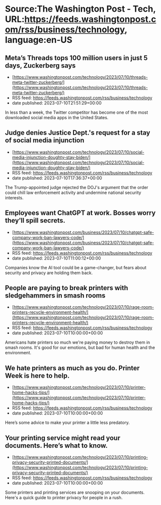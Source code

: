 # Source:The Washington Post - Tech, URL:https://feeds.washingtonpost.com/rss/business/technology, language:en-US

## Meta’s Threads tops 100 million users in just 5 days, Zuckerberg says
 - [https://www.washingtonpost.com/technology/2023/07/10/threads-meta-twitter-zuckerberg/](https://www.washingtonpost.com/technology/2023/07/10/threads-meta-twitter-zuckerberg/)
 - RSS feed: https://feeds.washingtonpost.com/rss/business/technology
 - date published: 2023-07-10T21:51:29+00:00

In less than a week, the Twitter competitor has become one of the most downloaded social media apps in the United States.

## Judge denies Justice Dept.'s request for a stay of social media injunction
 - [https://www.washingtonpost.com/technology/2023/07/10/social-media-injunction-doughty-stay-biden/](https://www.washingtonpost.com/technology/2023/07/10/social-media-injunction-doughty-stay-biden/)
 - RSS feed: https://feeds.washingtonpost.com/rss/business/technology
 - date published: 2023-07-10T17:36:37+00:00

The Trump-appointed judge rejected the DOJ's argument that the order could chill law enforcement activity and undermine national security interests.

## Employees want ChatGPT at work. Bosses worry they’ll spill secrets.
 - [https://www.washingtonpost.com/business/2023/07/10/chatgpt-safe-company-work-ban-lawyers-code/](https://www.washingtonpost.com/business/2023/07/10/chatgpt-safe-company-work-ban-lawyers-code/)
 - RSS feed: https://feeds.washingtonpost.com/rss/business/technology
 - date published: 2023-07-10T11:00:12+00:00

Companies know the AI tool could be a game-changer, but fears about security and privacy are holding them back.

## People are paying to break printers with sledgehammers in smash rooms
 - [https://www.washingtonpost.com/technology/2023/07/10/rage-room-printers-recycle-environment-health/](https://www.washingtonpost.com/technology/2023/07/10/rage-room-printers-recycle-environment-health/)
 - RSS feed: https://feeds.washingtonpost.com/rss/business/technology
 - date published: 2023-07-10T10:00:00+00:00

Americans hate printers so much we're paying money to destroy them in smash rooms. It's good for our emotions, but bad for human health and the environment.

## We hate printers as much as you do. Printer Week is here to help.
 - [https://www.washingtonpost.com/technology/2023/07/10/printer-home-hacks-tips/](https://www.washingtonpost.com/technology/2023/07/10/printer-home-hacks-tips/)
 - RSS feed: https://feeds.washingtonpost.com/rss/business/technology
 - date published: 2023-07-10T10:00:00+00:00

Here’s some advice to make your printer a little less predatory.

## Your printing service might read your documents. Here’s what to know.
 - [https://www.washingtonpost.com/technology/2023/07/10/printing-privacy-security-printed-documents/](https://www.washingtonpost.com/technology/2023/07/10/printing-privacy-security-printed-documents/)
 - RSS feed: https://feeds.washingtonpost.com/rss/business/technology
 - date published: 2023-07-10T10:00:00+00:00

Some printers and printing services are snooping on your documents. Here's a quick guide to printer privacy for people in a rush.


